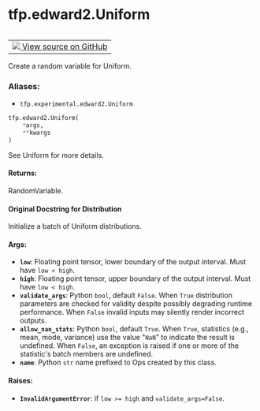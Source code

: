 <div itemscope itemtype="http://developers.google.com/ReferenceObject">
<meta itemprop="name" content="tfp.edward2.Uniform" />
<meta itemprop="path" content="Stable" />
</div>

# tfp.edward2.Uniform


<table class="tfo-notebook-buttons tfo-api" align="left">

<td>
  <a target="_blank" href="https://github.com/tensorflow/probability/blob/master/tensorflow_probability/python/experimental/edward2/interceptor.py">
    <img src="https://www.tensorflow.org/images/GitHub-Mark-32px.png" />
    View source on GitHub
  </a>
</td></table>



Create a random variable for Uniform.

### Aliases:

* `tfp.experimental.edward2.Uniform`


``` python
tfp.edward2.Uniform(
    *args,
    **kwargs
)
```



<!-- Placeholder for "Used in" -->

See Uniform for more details.

#### Returns:

RandomVariable.


#### Original Docstring for Distribution

Initialize a batch of Uniform distributions.

#### Args:


* <b>`low`</b>: Floating point tensor, lower boundary of the output interval. Must
  have `low < high`.
* <b>`high`</b>: Floating point tensor, upper boundary of the output interval. Must
  have `low < high`.
* <b>`validate_args`</b>: Python `bool`, default `False`. When `True` distribution
  parameters are checked for validity despite possibly degrading runtime
  performance. When `False` invalid inputs may silently render incorrect
  outputs.
* <b>`allow_nan_stats`</b>: Python `bool`, default `True`. When `True`, statistics
  (e.g., mean, mode, variance) use the value "`NaN`" to indicate the
  result is undefined. When `False`, an exception is raised if one or
  more of the statistic's batch members are undefined.
* <b>`name`</b>: Python `str` name prefixed to Ops created by this class.


#### Raises:


* <b>`InvalidArgumentError`</b>: if `low >= high` and `validate_args=False`.